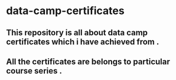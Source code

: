 # data-camp-certificates

## This repository is all about data camp certificates which i have achieved from .
## All the certificates are belongs to  particular course series .
